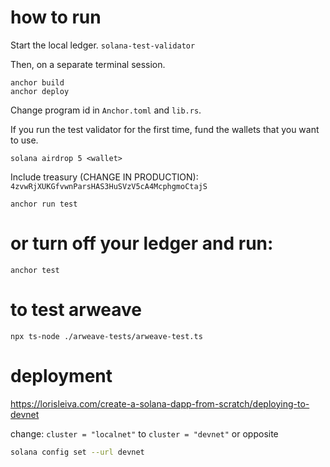 # how to run

Start the local ledger.
```solana-test-validator```

Then, on a separate terminal session.
```
anchor build
anchor deploy
```

Change program id in `Anchor.toml` and `lib.rs`.

If you run the test validator for the first time, fund the wallets that you want to use.

`solana airdrop 5 <wallet>`

Include treasury (CHANGE IN PRODUCTION): `4zvwRjXUKGfvwnParsHAS3HuSVzV5cA4McphgmoCtajS`

```
anchor run test
```


# or turn off your ledger and run:

```anchor test```

# to test arweave

```npx ts-node ./arweave-tests/arweave-test.ts```


# deployment

https://lorisleiva.com/create-a-solana-dapp-from-scratch/deploying-to-devnet

change: `cluster = "localnet"` to `cluster = "devnet"` or opposite

```bash
solana config set --url devnet
```